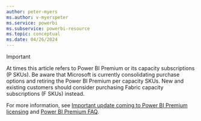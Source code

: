 ```yaml
---
author: peter-myers
ms.author: v-myerspeter
ms.service: powerbi
ms.subservice: powerbi-resource
ms.topic: conceptual
ms.date: 04/26/2024
---
```


> [!IMPORTANT]
> At times this article refers to Power BI Premium or its capacity subscriptions (P SKUs). Be aware that Microsoft is currently consolidating purchase options and retiring the Power BI Premium per capacity SKUs. New and existing customers should consider purchasing Fabric capacity subscriptions (F SKUs) instead.
>
> For more information, see [Important update coming to Power BI Premium licensing](https://powerbi.microsoft.com/blog/important-update-coming-to-power-bi-premium-licensing/) and [Power BI Premium FAQ](../../enterprise/service-premium.yml).
